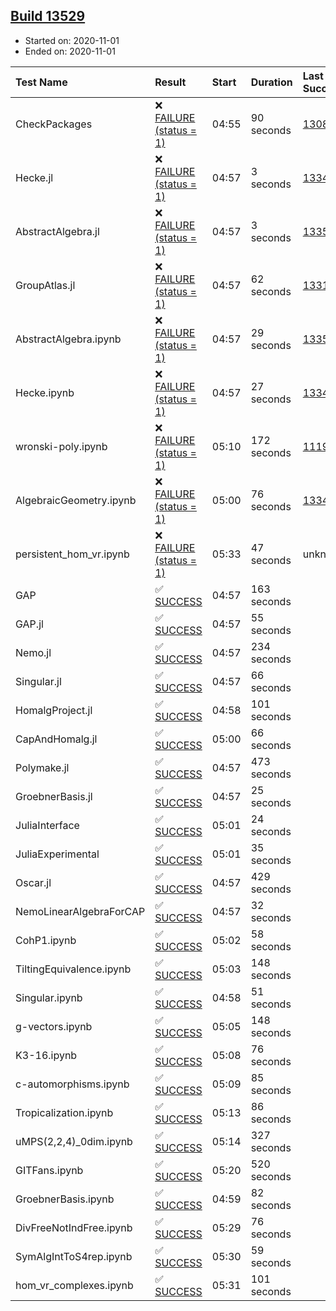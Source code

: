 ## [Build 13529](https://oscarci.mathematik.uni-kl.de/job/oscar/13529/)

* Started on: 2020-11-01
* Ended on: 2020-11-01

| Test Name    | Result | Start | Duration | Last Success | First Failure |
|:-------------|:-------|:------|:---------|:-------------|:--------------|
| CheckPackages | ❌ [FAILURE (status = 1)](https://oscarci.mathematik.uni-kl.de/job/oscar/13529/artifact/logs/build-13529/CheckPackages.log) | 04:55 | 90 seconds | [13085](https://oscarci.mathematik.uni-kl.de/job/oscar/13085/) | [13086](https://oscarci.mathematik.uni-kl.de/job/oscar/13086/) |
| Hecke.jl | ❌ [FAILURE (status = 1)](https://oscarci.mathematik.uni-kl.de/job/oscar/13529/artifact/logs/build-13529/Hecke.jl.log) | 04:57 | 3 seconds | [13341](https://oscarci.mathematik.uni-kl.de/job/oscar/13341/) | [13342](https://oscarci.mathematik.uni-kl.de/job/oscar/13342/) |
| AbstractAlgebra.jl | ❌ [FAILURE (status = 1)](https://oscarci.mathematik.uni-kl.de/job/oscar/13529/artifact/logs/build-13529/AbstractAlgebra.jl.log) | 04:57 | 3 seconds | [13355](https://oscarci.mathematik.uni-kl.de/job/oscar/13355/) | [13356](https://oscarci.mathematik.uni-kl.de/job/oscar/13356/) |
| GroupAtlas.jl | ❌ [FAILURE (status = 1)](https://oscarci.mathematik.uni-kl.de/job/oscar/13529/artifact/logs/build-13529/GroupAtlas.jl.log) | 04:57 | 62 seconds | [13311](https://oscarci.mathematik.uni-kl.de/job/oscar/13311/) | [13312](https://oscarci.mathematik.uni-kl.de/job/oscar/13312/) |
| AbstractAlgebra.ipynb | ❌ [FAILURE (status = 1)](https://oscarci.mathematik.uni-kl.de/job/oscar/13529/artifact/logs/build-13529/AbstractAlgebra.ipynb.log) | 04:57 | 29 seconds | [13355](https://oscarci.mathematik.uni-kl.de/job/oscar/13355/) | [13356](https://oscarci.mathematik.uni-kl.de/job/oscar/13356/) |
| Hecke.ipynb | ❌ [FAILURE (status = 1)](https://oscarci.mathematik.uni-kl.de/job/oscar/13529/artifact/logs/build-13529/Hecke.ipynb.log) | 04:57 | 27 seconds | [13341](https://oscarci.mathematik.uni-kl.de/job/oscar/13341/) | [13342](https://oscarci.mathematik.uni-kl.de/job/oscar/13342/) |
| wronski-poly.ipynb | ❌ [FAILURE (status = 1)](https://oscarci.mathematik.uni-kl.de/job/oscar/13529/artifact/logs/build-13529/wronski-poly.ipynb.log) | 05:10 | 172 seconds | [11192](https://oscarci.mathematik.uni-kl.de/job/oscar/11192/) | [11193](https://oscarci.mathematik.uni-kl.de/job/oscar/11193/) |
| AlgebraicGeometry.ipynb | ❌ [FAILURE (status = 1)](https://oscarci.mathematik.uni-kl.de/job/oscar/13529/artifact/logs/build-13529/AlgebraicGeometry.ipynb.log) | 05:00 | 76 seconds | [13341](https://oscarci.mathematik.uni-kl.de/job/oscar/13341/) | [13342](https://oscarci.mathematik.uni-kl.de/job/oscar/13342/) |
| persistent_hom_vr.ipynb | ❌ [FAILURE (status = 1)](https://oscarci.mathematik.uni-kl.de/job/oscar/13529/artifact/logs/build-13529/persistent_hom_vr.ipynb.log) | 05:33 | 47 seconds | unknown | unknown |
| GAP | ✅ [SUCCESS](https://oscarci.mathematik.uni-kl.de/job/oscar/13529/artifact/logs/build-13529/GAP.log) | 04:57 | 163 seconds |  |  |
| GAP.jl | ✅ [SUCCESS](https://oscarci.mathematik.uni-kl.de/job/oscar/13529/artifact/logs/build-13529/GAP.jl.log) | 04:57 | 55 seconds |  |  |
| Nemo.jl | ✅ [SUCCESS](https://oscarci.mathematik.uni-kl.de/job/oscar/13529/artifact/logs/build-13529/Nemo.jl.log) | 04:57 | 234 seconds |  |  |
| Singular.jl | ✅ [SUCCESS](https://oscarci.mathematik.uni-kl.de/job/oscar/13529/artifact/logs/build-13529/Singular.jl.log) | 04:57 | 66 seconds |  |  |
| HomalgProject.jl | ✅ [SUCCESS](https://oscarci.mathematik.uni-kl.de/job/oscar/13529/artifact/logs/build-13529/HomalgProject.jl.log) | 04:58 | 101 seconds |  |  |
| CapAndHomalg.jl | ✅ [SUCCESS](https://oscarci.mathematik.uni-kl.de/job/oscar/13529/artifact/logs/build-13529/CapAndHomalg.jl.log) | 05:00 | 66 seconds |  |  |
| Polymake.jl | ✅ [SUCCESS](https://oscarci.mathematik.uni-kl.de/job/oscar/13529/artifact/logs/build-13529/Polymake.jl.log) | 04:57 | 473 seconds |  |  |
| GroebnerBasis.jl | ✅ [SUCCESS](https://oscarci.mathematik.uni-kl.de/job/oscar/13529/artifact/logs/build-13529/GroebnerBasis.jl.log) | 04:57 | 25 seconds |  |  |
| JuliaInterface | ✅ [SUCCESS](https://oscarci.mathematik.uni-kl.de/job/oscar/13529/artifact/logs/build-13529/JuliaInterface.log) | 05:01 | 24 seconds |  |  |
| JuliaExperimental | ✅ [SUCCESS](https://oscarci.mathematik.uni-kl.de/job/oscar/13529/artifact/logs/build-13529/JuliaExperimental.log) | 05:01 | 35 seconds |  |  |
| Oscar.jl | ✅ [SUCCESS](https://oscarci.mathematik.uni-kl.de/job/oscar/13529/artifact/logs/build-13529/Oscar.jl.log) | 04:57 | 429 seconds |  |  |
| NemoLinearAlgebraForCAP | ✅ [SUCCESS](https://oscarci.mathematik.uni-kl.de/job/oscar/13529/artifact/logs/build-13529/NemoLinearAlgebraForCAP.log) | 04:57 | 32 seconds |  |  |
| CohP1.ipynb | ✅ [SUCCESS](https://oscarci.mathematik.uni-kl.de/job/oscar/13529/artifact/logs/build-13529/CohP1.ipynb.log) | 05:02 | 58 seconds |  |  |
| TiltingEquivalence.ipynb | ✅ [SUCCESS](https://oscarci.mathematik.uni-kl.de/job/oscar/13529/artifact/logs/build-13529/TiltingEquivalence.ipynb.log) | 05:03 | 148 seconds |  |  |
| Singular.ipynb | ✅ [SUCCESS](https://oscarci.mathematik.uni-kl.de/job/oscar/13529/artifact/logs/build-13529/Singular.ipynb.log) | 04:58 | 51 seconds |  |  |
| g-vectors.ipynb | ✅ [SUCCESS](https://oscarci.mathematik.uni-kl.de/job/oscar/13529/artifact/logs/build-13529/g-vectors.ipynb.log) | 05:05 | 148 seconds |  |  |
| K3-16.ipynb | ✅ [SUCCESS](https://oscarci.mathematik.uni-kl.de/job/oscar/13529/artifact/logs/build-13529/K3-16.ipynb.log) | 05:08 | 76 seconds |  |  |
| c-automorphisms.ipynb | ✅ [SUCCESS](https://oscarci.mathematik.uni-kl.de/job/oscar/13529/artifact/logs/build-13529/c-automorphisms.ipynb.log) | 05:09 | 85 seconds |  |  |
| Tropicalization.ipynb | ✅ [SUCCESS](https://oscarci.mathematik.uni-kl.de/job/oscar/13529/artifact/logs/build-13529/Tropicalization.ipynb.log) | 05:13 | 86 seconds |  |  |
| uMPS(2,2,4)_0dim.ipynb | ✅ [SUCCESS](https://oscarci.mathematik.uni-kl.de/job/oscar/13529/artifact/logs/build-13529/uMPS-2-2-4-_0dim.ipynb.log) | 05:14 | 327 seconds |  |  |
| GITFans.ipynb | ✅ [SUCCESS](https://oscarci.mathematik.uni-kl.de/job/oscar/13529/artifact/logs/build-13529/GITFans.ipynb.log) | 05:20 | 520 seconds |  |  |
| GroebnerBasis.ipynb | ✅ [SUCCESS](https://oscarci.mathematik.uni-kl.de/job/oscar/13529/artifact/logs/build-13529/GroebnerBasis.ipynb.log) | 04:59 | 82 seconds |  |  |
| DivFreeNotIndFree.ipynb | ✅ [SUCCESS](https://oscarci.mathematik.uni-kl.de/job/oscar/13529/artifact/logs/build-13529/DivFreeNotIndFree.ipynb.log) | 05:29 | 76 seconds |  |  |
| SymAlgIntToS4rep.ipynb | ✅ [SUCCESS](https://oscarci.mathematik.uni-kl.de/job/oscar/13529/artifact/logs/build-13529/SymAlgIntToS4rep.ipynb.log) | 05:30 | 59 seconds |  |  |
| hom_vr_complexes.ipynb | ✅ [SUCCESS](https://oscarci.mathematik.uni-kl.de/job/oscar/13529/artifact/logs/build-13529/hom_vr_complexes.ipynb.log) | 05:31 | 101 seconds |  |  |
